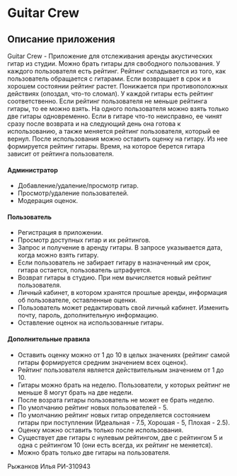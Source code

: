 # Guitar Crew
## Описание приложения
Guitar Crew - Приложение для отслеживания аренды акустических гитар из студии. Можно брать гитары для свободного пользования. 
У каждого пользователя есть рейтинг. Рейтинг складывается из того, как пользователь обращается с гитарами. Если возвращает 
в срок и в хорошем состоянии рейтинг растет. Понижается при противоположных действиях (опоздал, что-то сломал). У каждой гитары 
есть рейтинг соответственно. Если рейтинг пользователя не меньше рейтинга гитары, то ее можно взять. На одного пользователя 
можно взять только две гитары одновременно. Если в гитаре что-то неисправно, ее чинят сразу после возврата и на следующий день 
она готова к использованию, а также меняется рейтинг пользователя, который ее вернул. После использования можно оставить 
оценку на гитару. Из нее формируется рейтинг гитары. Время, на которое берется гитара зависит от рейтинга пользователя.

#### Администратор
- Добавление/удаление/просмотр гитар.
- Просмотр/удаление пользователей.
- Модерация оценок.

#### Пользователь
- Регистрация в приложении.
- Просмотр доступных гитар и их рейтингов.
- Запрос и получение в аренду гитары. В запросе указывается дата, когда можно взять гитару.
- Если пользователь не забирает гитару в назначенный им срок, гитара остается, пользователь штрафуется.
- Возврат гитары в студию. При нем вычисляется новый рейтинг пользователя.
- Личный кабинет, в котором хранятся прошлые аренды, информация об пользователе, оставленные оценки.
- Пользователь может редактировать свой личный кабинет. Изменить почту, пароль, дополнительную информацию.
- Оставление оценок на использованные гитары.

#### Дополнительные правила
- Оставить оценку можно от 1 до 10 в целых значениях (рейтинг самой гитары формируется средним значением всех оценок).
- Рейтинг пользователя является действительным значением от 1 до 10.
- Гитары можно брать на неделю. Пользователи, у которых рейтинг не меньше 8 могут брать на две недели. 
- После возрата гитары пользователь не может ее брать неделю.
- По умолчанию рейтинг новых пользователей - 5.
- По умолчанию рейтинг новых гитар определяется состоянием гитары при поступлении (Идеальная - 7.5, Хорошая - 5, Плохая - 2.5).
- Оценку можно оставить только после использования.
- Существует две гитары с нулевым рейтингом, две с рейтингом 5 и одна с рейтингом 10 (они есть всегда, их рейтинг не меняется).
- Можно брать только две гитары на пользователя.

Рыжанков Илья
РИ-310943